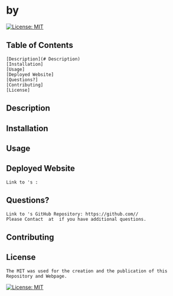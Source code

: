 #  by 

[![License: MIT](https://img.shields.io/badge/License-MIT-yellow.svg)](https://opensource.org/licenses/MIT)

## Table of Contents
    [Description](# Description)
    [Installation]
    [Usage]
    [Deployed Website]
    [Questions?]
    [Contributing]
    [License]

## Description 
    
    
## Installation
    
## Usage

## Deployed Website 
    Link to 's : 

## Questions?
    Link to 's GitHub Repository: https://github.com//
    Please Contact  at  if you have additional questions.

## Contributing 

## License 
    The MIT was used for the creation and the publication of this Repository and Webpage.
[![License: MIT](https://img.shields.io/badge/License-MIT-yellow.svg)](https://opensource.org/licenses/MIT)